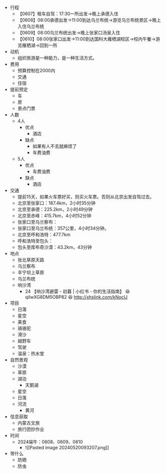 - 行程
	- 【0607】租车自驾：17:30一所出发->晚上承德入住
	- 【0608】08:00承德出发->11:00到达乌兰布统->游览乌兰布统景区->晚上入住乌兰布统
	- 【0609】08:00乌兰布统出发->晚上张家口汤泉入住
	- 【0610】08:00张家口出发->11:00到达国科大雁栖湖校区->校内午餐->游览雁栖湖->回到一所
- 动机
	- 组织旅游是一种能力，是一种生活方式。
- 费用
	- 预算控制在2000内
	- 交通
	- 住宿
- 提前预定
	- 车
	- 房
	- 景点门票
- 人数
	- 4人
		- 优点
			- 酒店
		- 缺点
			- 如果有人不去就麻烦了
			- 车费油费
	- 5人
		- 优点
			- 车费油费
		- 缺点
			- 酒店
- 交通
	- 提前15天，如果火车票好买，则买火车票。否则从北京出发自驾过去。
	- 北京至张家口：187.4km，2小时35分钟
	- 北京至承德：225.2km，2小时49分钟
	- 北京至赤峰：415.7km，4小时52分钟
	- 张家口至乌兰察布：
	- 张家口至乌兰布统：357公里，4小时34分钟。
	- 北京至呼和浩特：477.7km
	- 呼和浩特至包头：
	- 包头至库布奇沙漠：43.2km，43分钟
- 地点
	- 张北草原天路
	- 乌兰察布
	- 丰宁坝上草原
	- 乌兰布统
	- 响沙湾
		- 24 【响沙湾避雷 - 初暮 | 小红书 - 你的生活指南】 😆 qiIwXG8DM5OBP82 😆 http://xhslink.com/kNocIJ
- 项目
	- 日落
	- 星空
	- 美食
	- 骑骆驼
	- 滑沙
	- 越野车
	- 驾驶
	- 温泉：热水堂
- 自然景观
	- 沙漠
	- 草原
	- 湖泊
		- 天鹅湖
	- 星空
	- 日落
	- 河流
		- 黄河
- 信息获取
	- 内蒙古文旅
	- 旅行团抄作业
- 时间
	- 2024端午：0608、0609、0610
		- ![[Pasted image 20240520093207.png]]
- 带什么
	- 防晒
	- 防虫